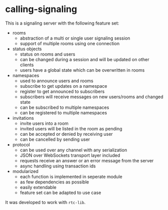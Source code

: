 # calling-signaling

This is a signaling server with the following feature set:

* rooms
  * abstraction of a multi or single user signaling session
  * support of multiple rooms using one connection
* status objects
  * status on rooms and users
  * can be changed during a session and will be updated on other clients
  * users have a global state which can be overwritten in rooms
* namespaces
  * used to announce users and rooms
  * subscribe to get updates on a namespace
  * register to get announced to subscribers
  * subscribers will receive messages on new users/rooms and changed state
  * can be subscribed to multiple namespaces
  * can be registered to multiple namespaces
* invitations
  * invite users into a room
  * invited users will be listed in the room as pending
  * can be accepted or denied by receiving user
  * can be cancelled by sending user
* protocol
  * can be used over any channel with any serialization
  * JSON over WebSockets transport layer included
  * requests receive an answer or an error message from the server
  * async handling using transaction ids
* modularized
  * each function is implemented in seperate module
  * as few dependencies as possible
  * easily extendable
  * feature set can be adapted to use case

It was developed to work with `rtc-lib`.

